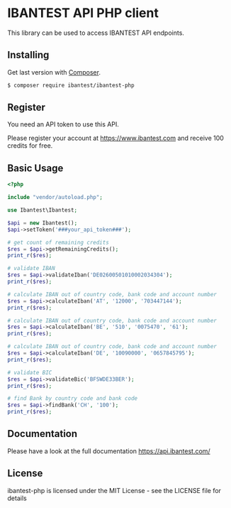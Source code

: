 # IBANTEST API PHP client


This library can be used to access IBANTEST API endpoints.

## Installing

Get last version with [Composer](http://getcomposer.org "Composer").

```bash
$ composer require ibantest/ibantest-php
```

## Register

You need an API token to use this API.

Please register your account at https://www.ibantest.com and receive 100 credits for free.

## Basic Usage

```php
<?php

include "vendor/autoload.php";

use Ibantest\Ibantest;

$api = new Ibantest();
$api->setToken('###your_api_token###');

# get count of remaining credits
$res = $api->getRemainingCredits();
print_r($res);

# validate IBAN
$res = $api->validateIban('DE02600501010002034304');
print_r($res);

# calculate IBAN out of country code, bank code and account number
$res = $api->calculateIban('AT', '12000', '703447144');
print_r($res);

# calculate IBAN out of country code, bank code and account number
$res = $api->calculateIban('BE', '510', '0075470', '61');
print_r($res);

# calculate IBAN out of country code, bank code and account number
$res = $api->calculateIban('DE', '10090000', '0657845795');
print_r($res);

# validate BIC
$res = $api->validateBic('BFSWDE33BER');
print_r($res);

# find Bank by country code and bank code
$res = $api->findBank('CH', '100');
print_r($res);

```

## Documentation
Please have a look at the full documentation
https://api.ibantest.com/

## License
ibantest-php is licensed under the MIT License - see the LICENSE file for details